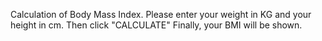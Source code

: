 Calculation of Body Mass Index.
Please enter your weight in KG and your height in cm.
Then click "CALCULATE"
Finally, your BMI will be shown.
